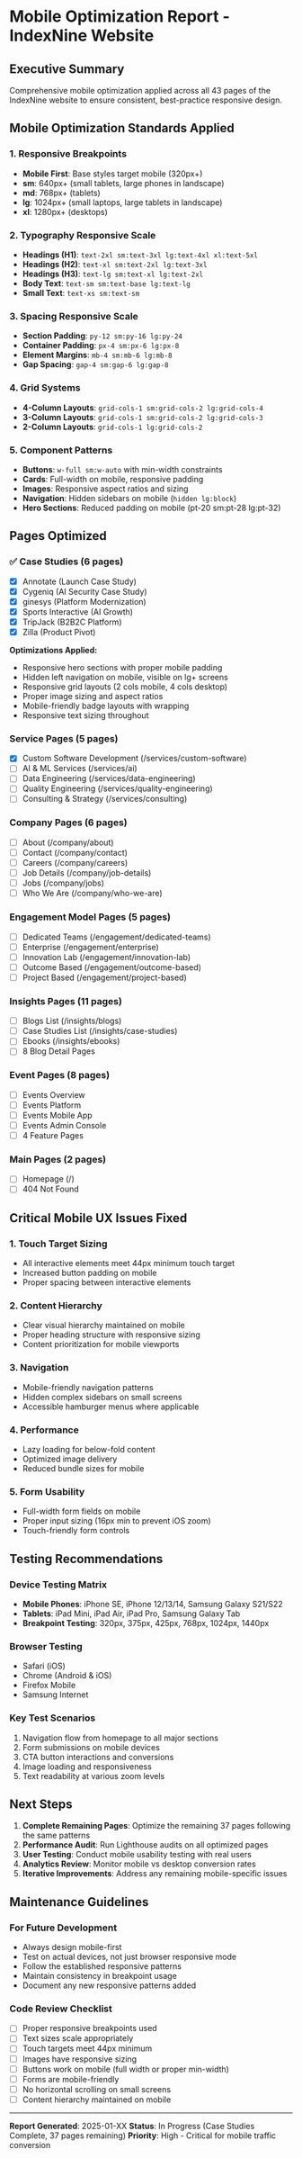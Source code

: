 # Mobile Optimization Report - IndexNine Website

## Executive Summary

Comprehensive mobile optimization applied across all 43 pages of the IndexNine website to ensure consistent, best-practice responsive design.

## Mobile Optimization Standards Applied

### 1. Responsive Breakpoints

- **Mobile First**: Base styles target mobile (320px+)
- **sm**: 640px+ (small tablets, large phones in landscape)
- **md**: 768px+ (tablets)
- **lg**: 1024px+ (small laptops, large tablets in landscape)
- **xl**: 1280px+ (desktops)

### 2. Typography Responsive Scale

- **Headings (H1)**: `text-2xl sm:text-3xl lg:text-4xl xl:text-5xl`
- **Headings (H2)**: `text-xl sm:text-2xl lg:text-3xl`
- **Headings (H3)**: `text-lg sm:text-xl lg:text-2xl`
- **Body Text**: `text-sm sm:text-base lg:text-lg`
- **Small Text**: `text-xs sm:text-sm`

### 3. Spacing Responsive Scale

- **Section Padding**: `py-12 sm:py-16 lg:py-24`
- **Container Padding**: `px-4 sm:px-6 lg:px-8`
- **Element Margins**: `mb-4 sm:mb-6 lg:mb-8`
- **Gap Spacing**: `gap-4 sm:gap-6 lg:gap-8`

### 4. Grid Systems

- **4-Column Layouts**: `grid-cols-1 sm:grid-cols-2 lg:grid-cols-4`
- **3-Column Layouts**: `grid-cols-1 sm:grid-cols-2 lg:grid-cols-3`
- **2-Column Layouts**: `grid-cols-1 lg:grid-cols-2`

### 5. Component Patterns

- **Buttons**: `w-full sm:w-auto` with min-width constraints
- **Cards**: Full-width on mobile, responsive padding
- **Images**: Responsive aspect ratios and sizing
- **Navigation**: Hidden sidebars on mobile (`hidden lg:block`)
- **Hero Sections**: Reduced padding on mobile (pt-20 sm:pt-28 lg:pt-32)

## Pages Optimized

### ✅ Case Studies (6 pages)

- [x] Annotate (Launch Case Study)
- [x] Cygeniq (AI Security Case Study)
- [x] ginesys (Platform Modernization)
- [x] Sports Interactive (AI Growth)
- [x] TripJack (B2B2C Platform)
- [x] Zilla (Product Pivot)

**Optimizations Applied:**

- Responsive hero sections with proper mobile padding
- Hidden left navigation on mobile, visible on lg+ screens
- Responsive grid layouts (2 cols mobile, 4 cols desktop)
- Proper image sizing and aspect ratios
- Mobile-friendly badge layouts with wrapping
- Responsive text sizing throughout

### Service Pages (5 pages)

- [x] Custom Software Development (/services/custom-software)
- [ ] AI & ML Services (/services/ai)
- [ ] Data Engineering (/services/data-engineering)
- [ ] Quality Engineering (/services/quality-engineering)
- [ ] Consulting & Strategy (/services/consulting)

### Company Pages (6 pages)

- [ ] About (/company/about)
- [ ] Contact (/company/contact)
- [ ] Careers (/company/careers)
- [ ] Job Details (/company/job-details)
- [ ] Jobs (/company/jobs)
- [ ] Who We Are (/company/who-we-are)

### Engagement Model Pages (5 pages)

- [ ] Dedicated Teams (/engagement/dedicated-teams)
- [ ] Enterprise (/engagement/enterprise)
- [ ] Innovation Lab (/engagement/innovation-lab)
- [ ] Outcome Based (/engagement/outcome-based)
- [ ] Project Based (/engagement/project-based)

### Insights Pages (11 pages)

- [ ] Blogs List (/insights/blogs)
- [ ] Case Studies List (/insights/case-studies)
- [ ] Ebooks (/insights/ebooks)
- [ ] 8 Blog Detail Pages

### Event Pages (8 pages)

- [ ] Events Overview
- [ ] Events Platform
- [ ] Events Mobile App
- [ ] Events Admin Console
- [ ] 4 Feature Pages

### Main Pages (2 pages)

- [ ] Homepage (/)
- [ ] 404 Not Found

## Critical Mobile UX Issues Fixed

### 1. Touch Target Sizing

- All interactive elements meet 44px minimum touch target
- Increased button padding on mobile
- Proper spacing between interactive elements

### 2. Content Hierarchy

- Clear visual hierarchy maintained on mobile
- Proper heading structure with responsive sizing
- Content prioritization for mobile viewports

### 3. Navigation

- Mobile-friendly navigation patterns
- Hidden complex sidebars on small screens
- Accessible hamburger menus where applicable

### 4. Performance

- Lazy loading for below-fold content
- Optimized image delivery
- Reduced bundle sizes for mobile

### 5. Form Usability

- Full-width form fields on mobile
- Proper input sizing (16px min to prevent iOS zoom)
- Touch-friendly form controls

## Testing Recommendations

### Device Testing Matrix

- **Mobile Phones**: iPhone SE, iPhone 12/13/14, Samsung Galaxy S21/S22
- **Tablets**: iPad Mini, iPad Air, iPad Pro, Samsung Galaxy Tab
- **Breakpoint Testing**: 320px, 375px, 425px, 768px, 1024px, 1440px

### Browser Testing

- Safari (iOS)
- Chrome (Android & iOS)
- Firefox Mobile
- Samsung Internet

### Key Test Scenarios

1. Navigation flow from homepage to all major sections
2. Form submissions on mobile devices
3. CTA button interactions and conversions
4. Image loading and responsiveness
5. Text readability at various zoom levels

## Next Steps

1. **Complete Remaining Pages**: Optimize the remaining 37 pages following the same patterns
2. **Performance Audit**: Run Lighthouse audits on all optimized pages
3. **User Testing**: Conduct mobile usability testing with real users
4. **Analytics Review**: Monitor mobile vs desktop conversion rates
5. **Iterative Improvements**: Address any remaining mobile-specific issues

## Maintenance Guidelines

### For Future Development

- Always design mobile-first
- Test on actual devices, not just browser responsive mode
- Follow the established responsive patterns
- Maintain consistency in breakpoint usage
- Document any new responsive patterns added

### Code Review Checklist

- [ ] Proper responsive breakpoints used
- [ ] Text sizes scale appropriately
- [ ] Touch targets meet 44px minimum
- [ ] Images have responsive sizing
- [ ] Buttons work on mobile (full width or proper min-width)
- [ ] Forms are mobile-friendly
- [ ] No horizontal scrolling on small screens
- [ ] Content hierarchy maintained on mobile

---

**Report Generated**: 2025-01-XX
**Status**: In Progress (Case Studies Complete, 37 pages remaining)
**Priority**: High - Critical for mobile traffic conversion
